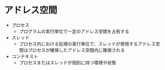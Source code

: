 # アドレス空間

- プロセス
    - プログラムの実行単位で一定のアドレス空間を占有する
- スレッド
    - プロセス内における処理の実行単位で、スレッドが使用するアドレス空間はプロセスが確保したアドレス空間内に確保される
- コンテキスト
    - プロセスまたはスレッドが個別に持つ環境や状態
